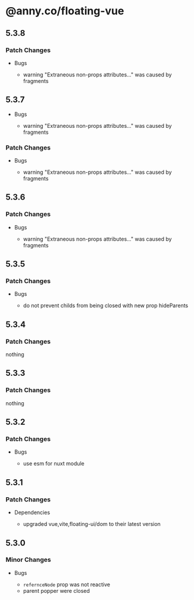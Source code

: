 # @anny.co/floating-vue

## 5.3.8

### Patch Changes

- Bugs

  - warning "Extraneous non-props attributes..." was caused by fragments

## 5.3.7

- Bugs

  - warning "Extraneous non-props attributes..." was caused by fragments

### Patch Changes

- Bugs

  - warning "Extraneous non-props attributes..." was caused by fragments

## 5.3.6

### Patch Changes

- Bugs

  - warning "Extraneous non-props attributes..." was caused by fragments

## 5.3.5

### Patch Changes

- Bugs

  - do not prevent childs from being closed with new prop hideParents

## 5.3.4

### Patch Changes

nothing

## 5.3.3

### Patch Changes

nothing

## 5.3.2

### Patch Changes

- Bugs

  - use esm for nuxt module

## 5.3.1

### Patch Changes

- Dependencies

  - upgraded vue,vite,floating-ui/dom to their latest version

## 5.3.0

### Minor Changes

- Bugs

  - `refernceNode` prop was not reactive
  - parent popper were closed
